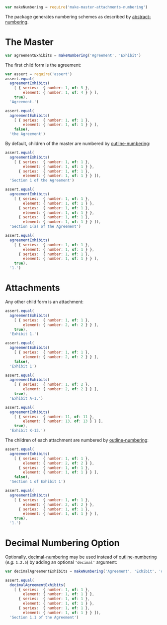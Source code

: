 ```javascript
var makeNumbering = require('make-master-attachments-numbering')
```

The package generates numbering schemes as described by [abstract-numbering](https://www.npmjs.com/package/abstract-numbering).

# The Master

```javascript
var agreementExhibits = makeNumbering('Agreement', 'Exhibit')
```

The first child form is the agreement:

```javascript
var assert = require('assert')
assert.equal(
  agreementExhibits(
    [ { series:  { number: 1, of: 5 },
        element: { number: 1, of: 4 } } ],
    true),
  'Agreement.')

assert.equal(
  agreementExhibits(
    [ { series:  { number: 1, of: 1 },
        element: { number: 1, of: 1 } } ],
    false),
  'the Agreement')
```

By default, children of the master are numbered by [outline-numbering][outline-numbering]:

```javascript
assert.equal(
  agreementExhibits(
    [ { series:  { number: 1, of: 1 },
        element: { number: 1, of: 1 } },
      { series:  { number: 1, of: 1 },
        element: { number: 1, of: 1 } } ]),
  'Section 1 of the Agreement')

assert.equal(
  agreementExhibits(
    [ { series:  { number: 1, of: 1 },
        element: { number: 1, of: 1 } },
      { series:  { number: 1, of: 1 },
        element: { number: 1, of: 1 } },
      { series:  { number: 1, of: 1 },
        element: { number: 1, of: 1 } } ]),
  'Section 1(a) of the Agreement')

assert.equal(
  agreementExhibits(
    [ { series:  { number: 1, of: 1 },
        element: { number: 1, of: 1 } },
      { series:  { number: 1, of: 1 },
        element: { number: 1, of: 1 } } ],
    true),
  '1.')
```

# Attachments

Any other child form is an attachment:

```javascript
assert.equal(
  agreementExhibits(
    [ { series:  { number: 1, of: 1 },
        element: { number: 2, of: 2 } } ],
    true),
  'Exhibit 1.')

assert.equal(
  agreementExhibits(
    [ { series:  { number: 1, of: 1 },
        element: { number: 2, of: 2 } } ],
    false),
  'Exhibit 1')

assert.equal(
  agreementExhibits(
    [ { series:  { number: 1, of: 2 },
        element: { number: 2, of: 2 } } ],
    true),
  'Exhibit A-1.')

assert.equal(
  agreementExhibits(
    [ { series:  { number: 11, of: 11 },
        element: { number: 13, of: 13 } } ],
    true),
  'Exhibit K-13.')
```

The children of each attachment are numbered by [outline-numbering][outline-numbering]:

```javascript
assert.equal(
  agreementExhibits(
    [ { series:  { number: 1, of: 1 },
        element: { number: 2, of: 2 } },
      { series:  { number: 1, of: 1 },
        element: { number: 1, of: 1 } } ],
    false),
  'Section 1 of Exhibit 1')

assert.equal(
  agreementExhibits(
    [ { series:  { number: 1, of: 1 },
        element: { number: 2, of: 2 } },
      { series:  { number: 1, of: 1 },
        element: { number: 1, of: 1 } } ],
    true),
  '1.')
```

# Decimal Numbering Option

Optionally, [decimal-numbering][decimal-numbering] may be used instead of [outline-numbering][outline-numbering] (*e.g.* `1.2.5`) by adding an optional `'decimal'` argument:

```javascript
var decimalAgreementExhibits = makeNumbering('Agreement', 'Exhibit', 'decimal')

assert.equal(
  decimalAgreementExhibits(
    [ { series:  { number: 1, of: 1 },
        element: { number: 1, of: 1 } },
      { series:  { number: 1, of: 1 },
        element: { number: 1, of: 1 } },
      { series:  { number: 1, of: 1 },
        element: { number: 1, of: 1 } } ]),
  'Section 1.1 of the Agreement')
```

[outline-numbering]: https://npmjs.com/packages/outline-numbering
[decimal-numbering]: https://npmjs.com/packages/decimal-numbering
